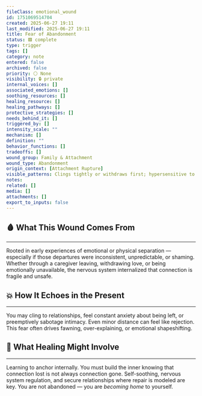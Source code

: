 ```yaml
---
fileClass: emotional_wound
id: 1751069514704
created: 2025-06-27 19:11
last_modified: 2025-06-27 19:11
title: Fear of Abandonment
status: 🟩 complete
type: trigger
tags: []
category: note
entered: false
archived: false
priority: ⚪ None
visibility: 🔒 private
internal_voices: []
associated_emotions: []
soothing_resources: []
healing_resource: []
healing_pathways: []
protective_strategies: []
needs_behind_it: []
triggered_by: []
intensity_scale: ""
mechanism: []
definition: ""
behavior_functions: []
tradeoffs: []
wound_group: Family & Attachment
wound_type: Abandonment
origin_context: [Attachment Rupture]
visible_patterns: Clings tightly or withdraws first; hypersensitive to disconnection
notes: 
related: []
media: []
attachments: []
export_to_inputs: false
---
```


## 🩸 What This Wound Comes From
---
Rooted in early experiences of emotional or physical separation — especially if those departures were inconsistent, unpredictable, or shaming. Whether through a caregiver leaving, withdrawing love, or being emotionally unavailable, the nervous system internalized that connection is fragile and unsafe.

## 💥 How It Echoes in the Present
---
You may cling to relationships, feel constant anxiety about being left, or preemptively sabotage intimacy. Even minor distance can feel like rejection. This fear often drives fawning, over-explaining, or emotional shapeshifting.

## 🧪 What Healing Might Involve
---
Learning to anchor internally. You must build the inner knowing that connection lost is not always connection gone. Self-soothing, nervous system regulation, and secure relationships where repair is modeled are key. You are not abandoned — you are *becoming home* to yourself.
